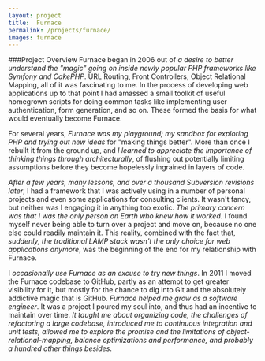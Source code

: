 ```yaml
---
layout: project
title:  Furnace
permalink: /projects/furnace/
images: furnace
---
```


###Project Overview
Furnace began in 2006 out of _a desire to better understand the "magic" going on inside newly popular PHP frameworks like Symfony and CakePHP_. URL Routing, Front Controllers, Object Relational Mapping, all of it was fascinating to me. In the process of developing web applications up to that point I had amassed a small toolkit of useful homegrown scripts for doing common tasks like implementing user authentication, form generation, and so on. These formed the basis for what would eventually become Furnace.

For several years, _Furnace was my playground; my sandbox for exploring PHP and trying out new ideas_ for "making things better". More than once I rebuilt it from the ground up, and _I learned to appreciate the importance of thinking things through architecturally_, of flushing out potentially limiting assumptions before they become hopelessly ingrained in
layers of code.

_After a few years, many lessons, and over a thousand Subversion revisions later_, I had a framework that I was actively using in a number of personal projects and even some applications for consulting clients. It wasn't fancy, but neither was I engaging it in anything too exotic. _The primary concern was that I was the only person on Earth who knew how it worked_. I found myself never being able to turn over a project and move on, because no one else could readily maintain it. This reality, combined with the fact that, _suddenly, the traditional LAMP stack wasn't the only choice for web applications anymore_, was the beginning of the end for my relationship with Furnace.

I _occasionally use Furnace as an excuse to try new things_. In 2011 I moved the Furnace codebase to GitHub, partly as an attempt to get greater visibility for it, but mostly for the chance to dig into Git and the absolutely addictive magic that is GitHub. _Furnace helped me grow as a software engineer_. It was a project I poured my soul into, and thus had an incentive to maintain over time. _It taught me about organizing code, the challenges of refactoring a large codebase, introduced me to continuous integration and unit tests, allowed me to explore the promise and the
limitations of object-relational-mapping, balance optimizations and performance, and probably a hundred other things besides_.
